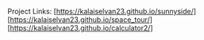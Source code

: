Project Links:
[https://kalaiselvan23.github.io/sunnyside/]
[https://kalaiselvan23.github.io/space_tour/]
[https://kalaiselvan23.github.io/calculator2/]
